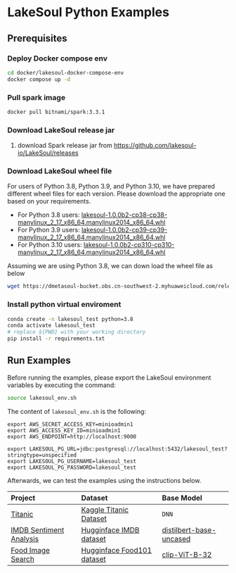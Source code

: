 # LakeSoul Python Examples

## Prerequisites

### Deploy Docker compose env

```bash
cd docker/lakesoul-docker-compose-env
docker compose up -d
```

### Pull spark image

```bash
docker pull bitnami/spark:3.3.1
```

### Download LakeSoul release jar

1. download Spark release jar from https://github.com/lakesoul-io/LakeSoul/releases

### Download LakeSoul wheel file

For users of Python 3.8, Python 3.9, and Python 3.10, we have prepared different wheel files for each version. Please
download the appropriate one based on your requirements.

* For Python 3.8
  users: [lakesoul-1.0.0b2-cp38-cp38-manylinux_2_17_x86_64.manylinux2014_x86_64.whl](https://dmetasoul-bucket.obs.cn-southwest-2.myhuaweicloud.com/releases/lakesoul/python/v1.0/lakesoul-1.0.0b2-cp38-cp38-manylinux_2_17_x86_64.manylinux2014_x86_64.whl)
* For Python 3.9
  users: [lakesoul-1.0.0b2-cp39-cp39-manylinux_2_17_x86_64.manylinux2014_x86_64.whl](https://dmetasoul-bucket.obs.cn-southwest-2.myhuaweicloud.com/releases/lakesoul/python/v1.0/lakesoul-1.0.0b2-cp39-cp39-manylinux_2_17_x86_64.manylinux2014_x86_64.whl)
* For Python 3.10
  users: [lakesoul-1.0.0b2-cp310-cp310-manylinux_2_17_x86_64.manylinux2014_x86_64.whl](https://dmetasoul-bucket.obs.cn-southwest-2.myhuaweicloud.com/releases/lakesoul/python/v1.0/lakesoul-1.0.0b2-cp310-cp310-manylinux_2_17_x86_64.manylinux2014_x86_64.whl)

Assuming we are using Python 3.8, we can down load the wheel file as below

```bash
wget https://dmetasoul-bucket.obs.cn-southwest-2.myhuaweicloud.com/releases/lakesoul/python/v1.0/lakesoul-1.0.0b2-cp38-cp38-manylinux_2_17_x86_64.manylinux2014_x86_64.whl
```

### Install python virtual enviroment

```bash 
conda create -n lakesoul_test python=3.8
conda activate lakesoul_test
# replace ${PWD} with your working directory
pip install -r requirements.txt
```

## Run Examples

Before running the examples, please export the LakeSoul environment variables by executing the command:

```bash
source lakesoul_env.sh
```
The content of `lakesoul_env.sh` is the following:
```shell
export AWS_SECRET_ACCESS_KEY=minioadmin1
export AWS_ACCESS_KEY_ID=minioadmin1
export AWS_ENDPOINT=http://localhost:9000

export LAKESOUL_PG_URL=jdbc:postgresql://localhost:5432/lakesoul_test?stringtype=unspecified
export LAKESOUL_PG_USERNAME=lakesoul_test
export LAKESOUL_PG_PASSWORD=lakesoul_test
```

Afterwards, we can test the examples using the instructions below.

| Project                              | Dataset                              | Base Model                                | 
|:-------------------------------------|:-------------------------------------|:------------------------------------------|
| [Titanic](./titanic/) | [Kaggle Titanic Dataset](https://www.kaggle.com/competitions/titanic) | `DNN` |
| [IMDB Sentiment Analysis](./imdb/) | [Hugginface IMDB dataset](https://huggingface.co/datasets/imdb/tree/refs%2Fconvert%2Fparquet/plain_text/train) | [distilbert-base-uncased](https://huggingface.co/distilbert-base-uncased) |
| [Food Image Search](./food101/) | [Hugginface Food101 dataset](https://huggingface.co/datasets/food101/tree/refs%2Fconvert%2Fparquet) | [clip-ViT-B-32](https://huggingface.co/sentence-transformers/clip-ViT-B-32) |
